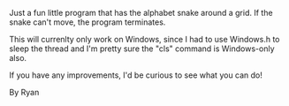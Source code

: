 Just a fun little program that has the alphabet snake around a grid. If the snake can't move, the program terminates.

This will currenlty only work on Windows, since I had to use Windows.h to sleep the thread and I'm pretty sure the "cls" command is Windows-only also.

If you have any improvements, I'd be curious to see what you can do!

By Ryan